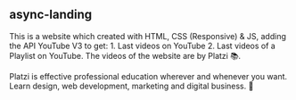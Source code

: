 ## async-landing

This is a website which created with HTML, CSS (Responsive) & JS, adding the API YouTube V3 to get: 1. Last videos on YouTube 2. Last videos of a Playlist on YouTube. The videos of the website are by Platzi 📚.


Platzi is effective professional education wherever and whenever you want. Learn design, web development, marketing and digital business. 🚀